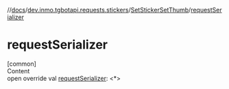 //[docs](../../../index.md)/[dev.inmo.tgbotapi.requests.stickers](../index.md)/[SetStickerSetThumb](index.md)/[requestSerializer](request-serializer.md)



# requestSerializer  
[common]  
Content  
open override val [requestSerializer](request-serializer.md): <*>  



